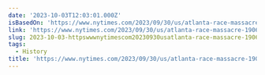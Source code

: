 ```yaml
---
date: '2023-10-03T12:03:01.000Z'
isBasedOn: 'https://www.nytimes.com/2023/09/30/us/atlanta-race-massacre-1906.html'
link: 'https://www.nytimes.com/2023/09/30/us/atlanta-race-massacre-1906.html'
slug: 2023-10-03-httpswwwnytimescom20230930usatlanta-race-massacre-1906html
tags:
  - History
title: 'https://www.nytimes.com/2023/09/30/us/atlanta-race-massacre-1906.html'
---
```


